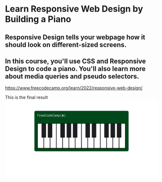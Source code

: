 # Learn Responsive Web Design by Building a Piano

## Responsive Design tells your webpage how it should look on different-sized screens.

## In this course, you'll use CSS and Responsive Design to code a piano. You'll also learn more about media queries and pseudo selectors.
https://www.freecodecamp.org/learn/2022/responsive-web-design/

This is the final result<br>
<img src="/13. Learn Responsive Web Design by Building a Piano/Final result.PNG">